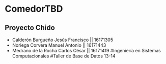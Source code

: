 # ComedorTBD
## Proyecto Chido 
- Calderón Burgueño Jesús Francisco || 16171305
- Noriega Corvera Manuel Antonio    || 16171443
- Medrano de la Rocha Carlos César  || 16171419
#Ingeniería en Sistemas Computacionales
#Taller de Base de Datos 13-14
